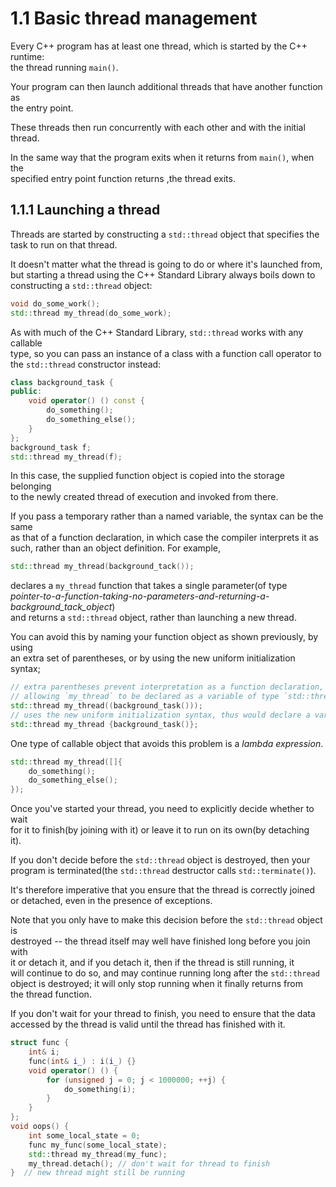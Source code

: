 # 1.1 Basic thread management

Every C++ program has at least one thread, which is started by the C++ runtime:  
the thread running `main()`.

Your program can then launch additional threads that have another function as  
the entry point.

These threads then run concurrently with each other and with the initial thread.

In the same way that the program exits when it returns from `main()`, when the  
specified entry point function returns ,the thread exits.

## 1.1.1 Launching a thread

Threads are started by constructing a `std::thread` object that specifies the  
task to run on that thread.

It doesn't matter what the thread is going to do or where it's launched from,  
but starting a thread using the C++ Standard Library always boils down to  
constructing a `std::thread` object:
```cpp
void do_some_work();
std::thread my_thread(do_some_work);
```
As with much of the C++ Standard Library, `std::thread` works with any callable  
type, so you can pass an instance of a class with a function call operator to  
the `std::thread` constructor instead:
```cpp
class background_task {
public:
    void operator() () const {
        do_something();
        do_something_else();
    }
};
background_task f;
std::thread my_thread(f);
```
In this case, the supplied function object is copied into the storage belonging  
to the newly created thread of execution and invoked from there.

If you pass a temporary rather than a named variable, the syntax can be the same  
as that of a function declaration, in which case the compiler interprets it as  
such, rather than an object definition. For example,
```cpp
std::thread my_thread(background_tack());
```
declares a `my_thread` function that takes a single parameter(of type  
*pointer-to-a-function-taking-no-parameters-and-returning-a-background_tack_object*)  
and returns a `std::thread` object, rather than launching a new thread.

You can avoid this by naming your function object as shown previously, by using  
an extra set of parentheses, or by using the new uniform initialization syntax;  
```cpp
// extra parentheses prevent interpretation as a function declaration,
// allowing `my_thread` to be declared as a variable of type `std::thread`.
std::thread my_thread((background_task()));
// uses the new uniform initialization syntax, thus would declare a variable.
std::thread my_thread {background_task()};
```
One type of callable object that avoids this problem is a *lambda expression*.  
```cpp
std::thread my_thread([]{
    do_something();
    do_something_else();
});
```

Once you've started your thread, you need to explicitly decide whether to wait  
for it to finish(by joining with it) or leave it to run on its own(by detaching  
it).

If you don't decide before the `std::thread` object is destroyed, then your  
program is terminated(the `std::thread` destructor calls `std::terminate()`).  

It's therefore imperative that you ensure that the thread is correctly joined  
or detached, even in the presence of exceptions.

Note that you only have to make this decision before the `std::thread` object is  
destroyed -- the thread itself may well have finished long before you join with  
it or detach it, and if you detach it, then if the thread is still running, it  
will continue to do so, and may continue running long after the `std::thread`  
object is destroyed; it will only stop running when it finally returns from  
the thread function.

If you don't wait for your thread to finish, you need to ensure that the data  
accessed by the thread is valid until the thread has finished with it.  
```cpp
struct func {
    int& i;
    func(int& i_) : i(i_) {}
    void operator() () {
        for (unsigned j = 0; j < 1000000; ++j) {
            do_something(i);
        }
    }
};
void oops() {
    int some_local_state = 0;
    func my_func(some_local_state);
    std::thread my_thread(my_func);
    my_thread.detach(); // don't wait for thread to finish
}  // new thread might still be running
```



